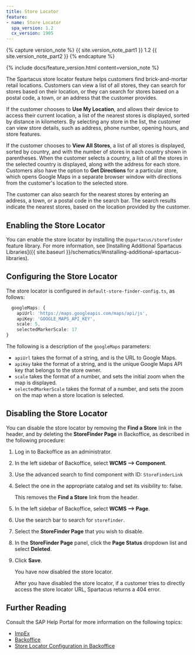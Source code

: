 ```yaml
---
title: Store Locator
feature:
- name: Store Locator
  spa_version: 1.2
  cx_version: 1905
---
```


{% capture version_note %}
{{ site.version_note_part1 }} 1.2 {{ site.version_note_part2 }}
{% endcapture %}

{% include docs/feature_version.html content=version_note %}

The Spartacus store locator feature helps customers find brick-and-mortar retail locations. Customers can view a list of all stores, they can search for stores based on their location, or they can search for stores based on a postal code, a town, or an address that the customer provides.

If the customer chooses to **Use My Location**, and allows their device to access their current location, a list of the nearest stores is displayed, sorted by distance in kilometers. By selecting any store in the list, the customer can view store details, such as address, phone number, opening hours, and store features.

If the customer chooses to **View All Stores**, a list of all stores is displayed, sorted by country, and with the number of stores in each country shown in parentheses. When the customer selects a country, a list of all the stores in the selected country is displayed, along with the address for each store. Customers also have the option to **Get Directions** for a particular store, which opens Google Maps in a separate browser window with directions from the customer's location to the selected store.

The customer can also search for the nearest stores by entering an address, a town, or a postal code in the search bar. The search results indicate the nearest stores, based on the location provided by the customer.

## Enabling the Store Locator

You can enable the store locator by installing the `@spartacus/storefinder` feature library. For more information, see [Installing Additional Spartacus Libraries]({{ site.baseurl }}/schematics/#installing-additional-spartacus-libraries).

## Configuring the Store Locator

The store locator is configured in `default-store-finder-config.ts`, as follows:

```typescript
  googleMaps: {
    apiUrl: 'https://maps.googleapis.com/maps/api/js',
    apiKey: 'GOOGLE_MAPS_API_KEY',
    scale: 5,
    selectedMarkerScale: 17
}
```

The following is a description of the `googleMaps` parameters:

- `apiUrl` takes the format of a string, and is the URL to Google Maps.
- `apiKey` take the format of a string, and is the unique Google Maps API key that belongs to the store owner.
- `scale` takes the format of a number, and sets the initial zoom when the map is displayed.
- `selectedMarkerScale` takes the format of a number, and sets the zoom on the map when a store location is selected.

## Disabling the Store Locator

You can disable the store locator by removing the **Find a Store** link in the header, and by deleting the **StoreFinder Page** in Backoffice, as described in the following procedure:

1. Log in to Backoffice as an administrator.

1. In the left sidebar of Backoffice, select **WCMS ––> Component**.

1. Use the advanced search to find component with ID: `StoreFinderLink`

1. Select the one in the appropriate catalog and set its visibility to: false.

   This removes the **Find a Store** link from the header.

1. In the left sidebar of Backoffice, select **WCMS ––> Page**.

1. Use the search bar to search for `storefinder`.

1. Select the **StoreFinder Page** that you wish to disable.

1. In the **StoreFinder Page** panel, click the **Page Status** dropdown list and select **Deleted**.

1. Click **Save**.

   You have now disabled the store locator.

   After you have disabled the store locator, if a customer tries to directly access the store locator URL, Spartacus returns a 404 error.

## Further Reading

Consult the SAP Help Portal for more information on the following topics:

- [ImpEx](https://help.sap.com/viewer/d0224eca81e249cb821f2cdf45a82ace/latest/en-US/8bee5297866910149854898187b16c96.html)
- [Backoffice](https://help.sap.com/viewer/5c9ea0c629214e42b727bf08800d8dfa/latest/en-US/8c17707686691014b72a8fb745de355a.html)
- [Store Locator Configuration in Backoffice](https://help.sap.com/viewer/4c33bf189ab9409e84e589295c36d96e/latest/en-US/8aefbe4086691014bcc4feeef292c19d.html)
